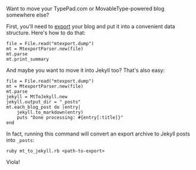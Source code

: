 Want to move your TypePad.com or MovableType-powered blog somewhere else? 

First, you'll need to [export][1] your blog and put it into a convenient data structure.  Here's how to do that:

    file = File.read("mtexport.dump")
    mt = MtexportParser.new(file)
    mt.parse
    mt.print_summary

And maybe you want to move it into Jekyll too? That's also easy:

    file = File.read("mtexport.dump")
    mt = MtexportParser.new(file)
    mt.parse
    jekyll = MtToJekyll.new
    jekyll.output_dir = "_posts"
    mt.each_blog_post do |entry|
        jekyll.to_markdown(entry)
        puts "Done processing: #{entry[:title]}"
    end
  
In fact, running this command will convert an export archive to Jekyll posts into `_posts`:

    ruby mt_to_jekyll.rb <path-to-export>

Viola!

  [1]: http://www.sixapart.com/movabletype/docs/mtimport
